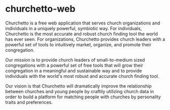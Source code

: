 # churchetto-web
Churchetto is a free web application that serves church organizations and individuals in a uniquely powerful, symbiotic way.
For individuals, Churchetto is the most accurate and robust church finding tool the world has ever seen.
For organizations, Churchetto provides church leaders with a powerful set of tools to intuitively market, organize, and promote their congregation.

Our mission is to provide church leaders of small-to-medium sized congregations with a powerful set of free tools that will grow their congregation in a meaningful and sustainable way and to provide individuals with the world's most robust and accurate church finding tool.

Our vision is that Churchetto will dramatically improve the relationship between churches and young people by craftily utilizing church data in order to build a platform for matching people with churches by personality traits and preferences.
